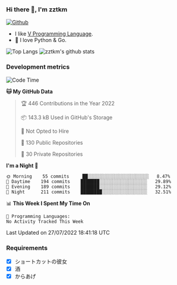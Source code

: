 ### Hi there 👋, I'm zztkm


[![Github](https://img.shields.io/github/followers/zztkm?label=Follow&style=social)](https://github.com/zztkm)

- I like [V Programming Language](https://github.com/vlang/v).
- 🌱 I love Python & Go.


![Top Langs](https://github-readme-stats.vercel.app/api/top-langs/?username=zztkm&hide=html)
![zztkm's github stats](https://github-readme-stats.vercel.app/api?username=zztkm&show_icons=true&count_private=true&line_height=40)


<!--
**zztkm/zztkm** is a ✨ _special_ ✨ repository because its `README.md` (this file) appears on your GitHub profile.

Here are some ideas to get you started:

- 🔭 I’m currently working on ...
- 🌱 I’m currently learning ...
- 👯 I’m looking to collaborate on ...
- 🤔 I’m looking for help with ...
- 💬 Ask me about ...
- 📫 How to reach me: ...
- 😄 Pronouns: ...
- ⚡ Fun fact: ...
-->

### Development metrics

<!--START_SECTION:waka-->
![Code Time](http://img.shields.io/badge/Code%20Time-0%20secs-blue)

**🐱 My GitHub Data** 

> 🏆 446 Contributions in the Year 2022
 > 
> 📦 143.3 kB Used in GitHub's Storage 
 > 
> 🚫 Not Opted to Hire
 > 
> 📜 130 Public Repositories 
 > 
> 🔑 30 Private Repositories  
 > 
**I'm a Night 🦉** 

```text
🌞 Morning    55 commits     ██░░░░░░░░░░░░░░░░░░░░░░░   8.47% 
🌆 Daytime    194 commits    ███████░░░░░░░░░░░░░░░░░░   29.89% 
🌃 Evening    189 commits    ███████░░░░░░░░░░░░░░░░░░   29.12% 
🌙 Night      211 commits    ████████░░░░░░░░░░░░░░░░░   32.51%

```


📊 **This Week I Spent My Time On** 

```text
💬 Programming Languages: 
No Activity Tracked This Week

```


 Last Updated on 27/07/2022 18:41:18 UTC
<!--END_SECTION:waka-->

### Requirements

- [X] ショートカットの彼女
- [x] 酒
- [x] からあげ
